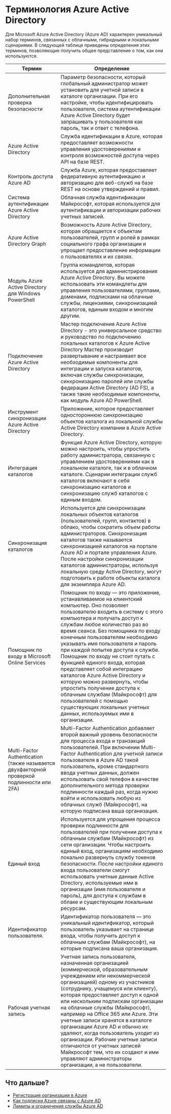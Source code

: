 <properties 
	pageTitle="Терминология Azure Active Directory" 
	description="Термины и определения, связанные с Azure AD." 
	services="active-directory" 
	documentationCenter="" 
	authors="Justinha" 
	writer="Justinha" 
	manager="TerryLan" 
	editor="LisaToft"/>

<tags 
	ms.service="active-directory" 
	ms.workload="infrastructure-services" 
	ms.tgt_pltfrm="na" 
	ms.devlang="na" 
	ms.topic="article" 
	ms.date="04/27/2015" 
	ms.author="Justinha"/>

# Терминология Azure Active Directory

Для Microsoft Azure Active Directory (Azure AD) характерен уникальный набор терминов, связанных с облачными, гибридными и локальными сценариями. В следующей таблице приведены определения этих терминов, позволяющие получить общее представление о том, как они используются.

 Термин | Определение
------------- | -------------
Дополнительная проверка безопасности | Параметр безопасности, который глобальный администратор может установить для учетной записи в каталоге организации. При его настройке, чтобы идентифицировать пользователя, система аутентификации Azure Active Directory будет запрашивать у пользователя как пароль, так и ответ с телефона.
Azure Active Directory | Служба идентификации в Azure, которая предоставляет возможности управления удостоверениями и контроля возможностей доступа через API на базе REST.
Контроль доступа Azure AD | Служба Azure, которая предоставляет федеративную аутентификацию и авторизацию для веб-служб на базе REST на основе утверждений и правил.
Система аутентификации Azure Active Directory | Облачная служба идентификации Майкрософт, которая используется для аутентификации и авторизации рабочих учетных записей.
Azure Active Directory Graph | Возможность Azure Active Directory, которая обращается к объектам пользователей, групп и ролей в рамках социального графа организации и упрощает предоставление информации о пользователях и их связях.
Модуль Azure Active Directory для Windows PowerShell | Группа командлетов, которая используется для администрирования Azure Active Directory. Вы можете использовать эти командлеты для управления пользователями, группами, доменами, подписками на облачные службы, лицензиями, синхронизацией каталогов, единым входом и многим другим.
Подключение Azure Active Directory | Мастер подключения Azure Active Directory - это универсальное средство и руководство по подключению локальных каталогов к Azure Active Directory Мастер производит развертывание и настраивает все необходимые компоненты для интеграции и запуска каталогов, включая службы синхронизации, синхронизацию паролей или службы федерации Active Directory (AD FS), а также такие необходимые компоненты, как модуль Azure AD PowerShell.
Инструмент синхронизации Azure Active Directory | Приложение, которое предоставляет одностороннюю синхронизацию объектов каталога из локальной службы Active Directory компании в Azure Active Directory.
Интеграция каталогов | Функция Azure Active Directory, которую можно настроить, чтобы упростить работу администратора, связанную c управлением удостоверениями как в локальном каталоге, так и в облачном каталоге. Сценарии интеграции служб каталогов включают в себя синхронизацию каталогов и синхронизацию служб каталогов с единым входом.
Синхронизация каталогов | Используется для синхронизации локальных объектов каталогов (пользователей, групп, контактов) в облако, чтобы сократить объем работы администраторов. Синхронизация каталогов также называется синхронизацией каталогов на портале Azure AD и портале управления Azure. После настройки синхронизации каталогов администраторы, используя локальную среду Active Directory, могут подготовить к работе объекты каталога для экземпляра Azure AD.
Помощник по входу в Microsoft Online Services | Помощник по входу — это приложение, устанавливаемое на клиентский компьютер. Оно позволяет пользователю входить в систему с этого компьютера и получать доступ к службам любое количество раз во время сеанса. Без помощника по входу конечным пользователям необходимо указывать имя пользователя и пароль при каждой попытке доступа к службе. Помощник по входу не стоит путать с функцией единого входа, которая представляет собой интеграцию каталогов Azure Active Directory и которую можно развернуть, чтобы упростить получение доступа к облачным службам (Майкрософт) для пользователей с помощью существующих локальных учетных данных, используемых ими в организации.
Multi-Factor Authentication (также называется двухфакторной проверкой подлинности или 2FA) | Multi-Factor Authentication добавляет второй важный уровень безопасности для процесса входа и транзакций пользователей. При включении Multi-Factor Authentication для учетной записи пользователя в Azure AD такой пользователь, кроме стандартного ввода учетных данных, должен использовать свой телефон в качестве дополнительного метода проверки подлинности каждый раз, когда нужно войти и использовать любую из облачных служб (Майкрософт), на которую подписана ваша организация.
Единый вход | Используется для упрощения процесса проверки подлинности для пользователей при получении доступа к облачным службам (Майкрософт) из сети организации. Чтобы настроить единый вход, организациям необходимо локально развернуть службу токенов безопасности. После настройки единого входа пользователи смогут использовать учетные данные Active Directory, используемые ими в организации (имя пользователя и пароль), для доступа к службам в облаке и существующим локальным ресурсам.
Идентификатор пользователя. | Идентификатор пользователя — это уникальный идентификатор, который пользователь указывает на странице входа, чтобы получить доступ к облачным службам (Майкрософт), на которые подписана ваша организация.
Рабочая учетная запись | Учетная запись пользователя, назначенная организацией (коммерческой, образовательным учреждением или некоммерческой организацией) одному из участников (сотруднику, учащемуся или клиенту), которая предоставляет доступ к одной или нескольким подпискам организации на облачные службы (Майкрософт), например на Office 365 или Azure. Эти учетные записи хранятся в каталоге организации Azure AD и обычно их удаляют, когда пользователь уходит из организации. Рабочие учетные записи отличаются от учетных записей Майкрософт тем, что их создают и ими управляют администраторы организации, а не пользователи. 

## Что дальше?
- [Регистрация организации в Azure](sign-up-organization.md)
- [Как подписки Azure связаны с Azure AD](active-directory-how-subscriptions-associated-directory.md)
- [Лимиты и ограничения службы Azure AD](active-directory-service-limits-restrictions.md)


 

<!---HONumber=62-->